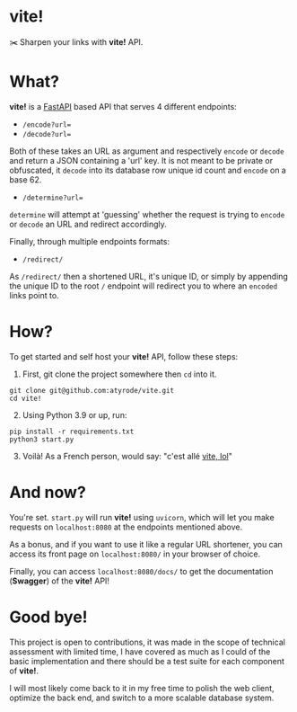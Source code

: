 # vite!

✂️ Sharpen your links with **vite!** API.

# What?

**vite!** is a [FastAPI](https://fastapi.tiangolo.com/) based API that serves 4 different endpoints:

- `/encode?url=`
- `/decode?url=` 

Both of these takes an URL as argument and respectively `encode` or `decode` and return a JSON containing a 'url' key. It is not meant to be private or obfuscated, it `decode` into its database row unique id count and `encode` on a base 62.

- `/determine?url=`

`determine` will attempt at 'guessing' whether the request is trying to ``encode`` or ``decode`` an URL and redirect accordingly.

Finally, through multiple endpoints formats:

- `/redirect/`

As `/redirect/` then a shortened URL, it's unique ID, or simply by appending the unique ID to the root `/` endpoint will redirect you to where an `encoded` links point to.

# How?

To get started and self host your **vite!** API, follow these steps:

1. First, git clone the project somewhere then `cd` into it.
```shell
git clone git@github.com:atyrode/vite.git
cd vite!
```

2. Using Python 3.9 or up, run:
```shell
pip install -r requirements.txt
python3 start.py
```

3. Voilà! As a French person, would say: "c'est allé [vite, lol](http://vite.lol/)"

# And now?

You're set. `start.py` will run **vite!** using `uvicorn`, which will let you make requests on `localhost:8080` at the endpoints mentioned above.

As a bonus, and if you want to use it like a regular URL shortener, you can access its front page on `localhost:8080/` in your browser of choice.

Finally, you can access `localhost:8080/docs/` to get the documentation (**Swagger**) of the **vite!** API!

# Good bye!

This project is open to contributions, it was made in the scope of technical assessment with limited time, I have covered as much as I could of the basic implementation and there should be a test suite for each component of **vite!**.

I will most likely come back to it in my free time to polish the web client, optimize the back end, and switch to a more scalable database system.
